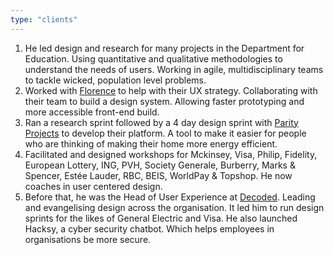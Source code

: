 ```yaml
---
type: "clients"
---
```


1. He led design and research for many projects in the Department for Education. Using quantitative and qualitative methodologies to understand the needs of users. Working in agile, multidisciplinary teams to tackle wicked, population level problems.
1. Worked with [Florence](https://florence.co.uk) to help with their UX strategy. Collaborating with their team to build a design system. Allowing faster prototyping and more accessible front-end build.
1. Ran a research sprint followed by a 4 day design sprint with [Parity Projects](https://parityprojects.com) to develop their platform. A tool to make it easier for people who are thinking of making their home more energy efficient.
1. Facilitated and designed workshops for Mckinsey, Visa, Philip, Fidelity, European Lottery, ING, PVH, Society Generale, Burberry, Marks & Spencer, Estée Lauder, RBC, BEIS, WorldPay & Topshop. He now coaches in user centered design.
1. Before that, he was the Head of User Experience at [Decoded](https://decoded.com). Leading and evangelising design across the organisation. It led him to run design sprints for the likes of General Electric and Visa. He also launched Hacksy, a cyber security chatbot. Which helps employees in organisations be more secure.
